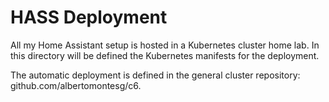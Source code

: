 # HASS Deployment

All my Home Assistant setup is hosted in a Kubernetes cluster home lab. In this
directory will be defined the Kubernetes manifests for the deployment.

The automatic deployment is defined in the general cluster repository:
github.com/albertomontesg/c6.
